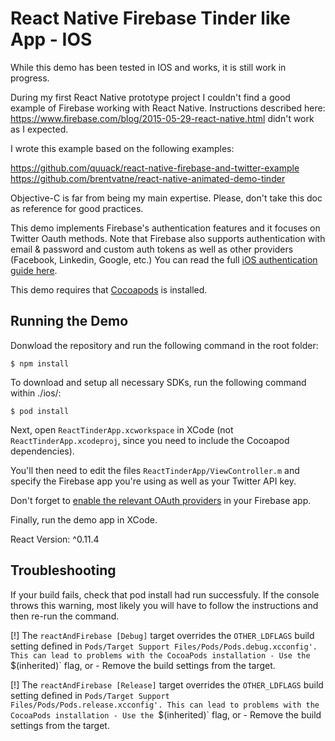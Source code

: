 # React Native Firebase Tinder like App - IOS

While this demo has been tested in IOS and works, it is still work in progress.

During my first React Native prototype project I couldn't find a good example of Firebase working with React Native. Instructions described here: https://www.firebase.com/blog/2015-05-29-react-native.html didn't work as I expected. 

I wrote this example based on the following examples:

https://github.com/quuack/react-native-firebase-and-twitter-example
https://github.com/brentvatne/react-native-animated-demo-tinder


Objective-C is far from being my main expertise. Please, don't take this doc as reference for good practices. 

This demo implements Firebase's authentication features and it focuses on Twitter Oauth methods.
Note that Firebase also supports authentication with email & password and custom auth tokens as well as other providers (Facebook, Linkedin, Google, etc.)
You can read the full [iOS authentication guide here](https://www.firebase.com/docs/ios/guide/user-auth.html).

This demo requires that [Cocoapods](https://cocoapods.org/) is installed.

Running the Demo
----------------

Donwload the repository and run the following command in the root folder:

	$ npm install

To download and setup all necessary SDKs, run the following command within ./ios/:

    $ pod install

Next, open `ReactTinderApp.xcworkspace` in XCode (not `ReactTinderApp.xcodeproj`,
since you need to include the Cocoapod dependencies).

You'll then need to edit the files `ReactTinderApp/ViewController.m` and specify the
Firebase app you're using as well as your Twitter API key. 

Don't forget to [enable the relevant OAuth providers](https://www.firebase.com/docs/ios/guide/user-auth.html#section-enable-providers)
in your Firebase app.

Finally, run the demo app in XCode.

React Version: ^0.11.4

Troubleshooting
----------------
If your build fails, check that pod install had run successfuly. If the console throws this warning, most likely you will have to follow the instructions and then re-run the command. 

[!] The `reactAndFirebase [Debug]` target overrides the `OTHER_LDFLAGS` build setting defined in `Pods/Target Support Files/Pods/Pods.debug.xcconfig'. This can lead to problems with the CocoaPods installation
    - Use the `$(inherited)` flag, or
    - Remove the build settings from the target.

[!] The `reactAndFirebase [Release]` target overrides the `OTHER_LDFLAGS` build setting defined in `Pods/Target Support Files/Pods/Pods.release.xcconfig'. This can lead to problems with the CocoaPods installation
    - Use the `$(inherited)` flag, or
    - Remove the build settings from the target.
